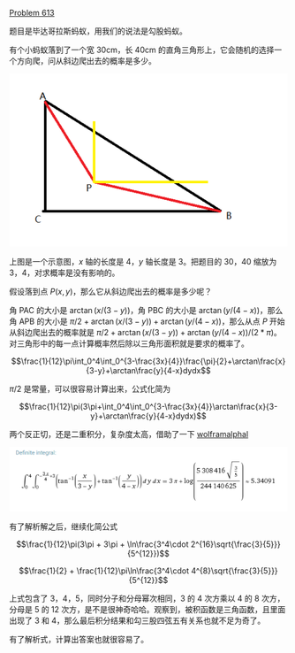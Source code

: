 [Problem 613](https://projecteuler.net/problem=613 "Problem 613 - Project Euler")

题目是毕达哥拉斯蚂蚁，用我们的说法是勾股蚂蚁。

有个小蚂蚁落到了一个宽 30cm，长 40cm 的直角三角形上，它会随机的选择一个方向爬，问从斜边爬出去的概率是多少。

![](613.1.png)

上图是一个示意图，$x$ 轴的长度是 4，$y$ 轴长度是 3。把题目的 30，40 缩放为 3，4，对求概率是没有影响的。

假设落到点 $P(x, y)$，那么它从斜边爬出去的概率是多少呢？

角 PAC 的大小是 $\arctan(x/(3-y))$，角 PBC 的大小是 $\arctan(y/(4-x))$，那么角 APB 的大小是 $\pi/2+\arctan(x/(3-y))+\arctan(y/(4-x))$，那么从点 $P$ 开始从斜边爬出去的概率就是 $\pi/2+\arctan(x/(3-y))+\arctan(y/(4-x)) / (2*\pi)$。对三角形中的每一点计算概率然后除以三角形面积就是要求的概率了。

$$\frac{1}{12}\pi\int_0^4\int_0^{3-\frac{3x}{4}}\frac{\pi}{2}+\arctan\frac{x}{3-y}+\arctan\frac{y}{4-x}dydx$$

$\pi/2$ 是常量，可以很容易计算出来，公式化简为

$$\frac{1}{12}\pi(3\pi+\int_0^4\int_0^{3-\frac{3x}{4}}\arctan\frac{x}{3-y}+\arctan\frac{y}{4-x}dydx)$$

两个反正切，还是二重积分，复杂度太高，借助了一下 [wolframalphal](https://www.wolframalpha.com/input/?i=integrate+arctan(x%2F(3-y))%2Barctan(y%2F(4-x))+dy+dx,+x%3D0..4,+y%3D0..-3*x%2F4%2B3)

![](613.2.png)

有了解析解之后，继续化简公式  

$$\frac{1}{12}\pi(3\pi + 3\pi + \ln\frac{3^4\cdot 2^{16}\sqrt{\frac{3}{5}}}{5^{12}})$$

$$\frac{1}{2} + \frac{1}{12}\pi\ln\frac{3^4\cdot 4^{8}\sqrt{\frac{3}{5}}}{5^{12}}$$

上式包含了 3，4，5，同时分子和分母幂次相同，3 的 4 次方乘以 4 的 8 次方，分母是 5 的 12 次方，是不是很神奇哈哈。观察到，被积函数是三角函数，且里面出现了 3 和 4，那么最后积分结果和勾三股四弦五有关系也就不足为奇了。

有了解析式，计算出答案也就很容易了。
